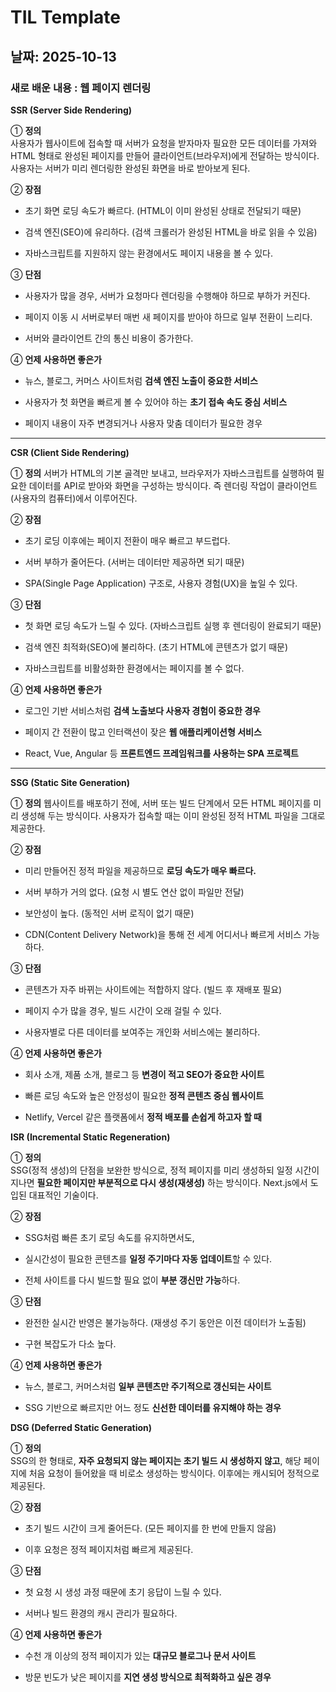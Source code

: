 # TIL Template

## 날짜: 2025-10-13

### 새로 배운 내용 : 웹 페이지 렌더링


**SSR (Server Side Rendering)**

① **정의**\
사용자가 웹사이트에 접속할 때 서버가 요청을 받자마자 필요한 모든 데이터를 가져와 HTML 형태로 완성된 페이지를 만들어 클라이언트(브라우저)에게 전달하는 방식이다. 사용자는 서버가 미리 렌더링한 완성된 화면을 바로 받아보게 된다.

② **장점**

- 초기 화면 로딩 속도가 빠르다. (HTML이 이미 완성된 상태로 전달되기 때문)

- 검색 엔진(SEO)에 유리하다. (검색 크롤러가 완성된 HTML을 바로 읽을 수 있음)

- 자바스크립트를 지원하지 않는 환경에서도 페이지 내용을 볼 수 있다.

③ **단점**

- 사용자가 많을 경우, 서버가 요청마다 렌더링을 수행해야 하므로 부하가 커진다.

- 페이지 이동 시 서버로부터 매번 새 페이지를 받아야 하므로 일부 전환이 느리다.

- 서버와 클라이언트 간의 통신 비용이 증가한다.

④ **언제 사용하면 좋은가**

- 뉴스, 블로그, 커머스 사이트처럼 **검색 엔진 노출이 중요한 서비스**

- 사용자가 첫 화면을 빠르게 볼 수 있어야 하는 **초기 접속 속도 중심 서비스**

- 페이지 내용이 자주 변경되거나 사용자 맞춤 데이터가 필요한 경우

---

**CSR (Client Side Rendering)**

① **정의**
서버가 HTML의 기본 골격만 보내고, 브라우저가 자바스크립트를 실행하여 필요한 데이터를 API로 받아와 화면을 구성하는 방식이다. 즉 렌더링 작업이 클라이언트(사용자의 컴퓨터)에서 이루어진다.

② **장점**

- 초기 로딩 이후에는 페이지 전환이 매우 빠르고 부드럽다.

- 서버 부하가 줄어든다. (서버는 데이터만 제공하면 되기 때문)

- SPA(Single Page Application) 구조로, 사용자 경험(UX)을 높일 수 있다.

③ **단점**

- 첫 화면 로딩 속도가 느릴 수 있다. (자바스크립트 실행 후 렌더링이 완료되기 때문)

- 검색 엔진 최적화(SEO)에 불리하다. (초기 HTML에 콘텐츠가 없기 때문)

- 자바스크립트를 비활성화한 환경에서는 페이지를 볼 수 없다.

④ **언제 사용하면 좋은가**

- 로그인 기반 서비스처럼 **검색 노출보다 사용자 경험이 중요한 경우**

- 페이지 간 전환이 많고 인터랙션이 잦은 **웹 애플리케이션형 서비스**

- React, Vue, Angular 등 **프론트엔드 프레임워크를 사용하는 SPA 프로젝트**

---

**SSG (Static Site Generation)**

① **정의**
웹사이트를 배포하기 전에, 서버 또는 빌드 단계에서 모든 HTML 페이지를 미리 생성해 두는 방식이다. 사용자가 접속할 때는 이미 완성된 정적 HTML 파일을 그대로 제공한다.

② **장점**

- 미리 만들어진 정적 파일을 제공하므로 **로딩 속도가 매우 빠르다.**

- 서버 부하가 거의 없다. (요청 시 별도 연산 없이 파일만 전달)

- 보안성이 높다. (동적인 서버 로직이 없기 때문)

- CDN(Content Delivery Network)을 통해 전 세계 어디서나 빠르게 서비스 가능하다.

③ **단점**

- 콘텐츠가 자주 바뀌는 사이트에는 적합하지 않다. (빌드 후 재배포 필요)

- 페이지 수가 많을 경우, 빌드 시간이 오래 걸릴 수 있다.

- 사용자별로 다른 데이터를 보여주는 개인화 서비스에는 불리하다.

④ **언제 사용하면 좋은가**

- 회사 소개, 제품 소개, 블로그 등 **변경이 적고 SEO가 중요한 사이트**

- 빠른 로딩 속도와 높은 안정성이 필요한 **정적 콘텐츠 중심 웹사이트**

- Netlify, Vercel 같은 플랫폼에서 **정적 배포를 손쉽게 하고자 할 때**

**ISR (Incremental Static Regeneration)**

① **정의**\
SSG(정적 생성)의 단점을 보완한 방식으로, 정적 페이지를 미리 생성하되 일정 시간이 지나면 **필요한 페이지만 부분적으로 다시 생성(재생성)** 하는 방식이다. Next.js에서 도입된 대표적인 기술이다.

② **장점**

- SSG처럼 빠른 초기 로딩 속도를 유지하면서도,

- 실시간성이 필요한 콘텐츠를 **일정 주기마다 자동 업데이트**할 수 있다.

- 전체 사이트를 다시 빌드할 필요 없이 **부분 갱신만 가능**하다.

③ **단점**

- 완전한 실시간 반영은 불가능하다. (재생성 주기 동안은 이전 데이터가 노출됨)

- 구현 복잡도가 다소 높다.

④ **언제 사용하면 좋은가**

- 뉴스, 블로그, 커머스처럼 **일부 콘텐츠만 주기적으로 갱신되는 사이트**

- SSG 기반으로 빠르지만 어느 정도 **신선한 데이터를 유지해야 하는 경우**

**DSG (Deferred Static Generation)**

① **정의**\
SSG의 한 형태로, **자주 요청되지 않는 페이지는 초기 빌드 시 생성하지 않고**, 해당 페이지에 처음 요청이 들어왔을 때 비로소 생성하는 방식이다. 이후에는 캐시되어 정적으로 제공된다.

② **장점**

- 초기 빌드 시간이 크게 줄어든다. (모든 페이지를 한 번에 만들지 않음)

- 이후 요청은 정적 페이지처럼 빠르게 제공된다.

③ **단점**

- 첫 요청 시 생성 과정 때문에 초기 응답이 느릴 수 있다.

- 서버나 빌드 환경의 캐시 관리가 필요하다.

④ **언제 사용하면 좋은가**

- 수천 개 이상의 정적 페이지가 있는 **대규모 블로그나 문서 사이트**

- 방문 빈도가 낮은 페이지를 **지연 생성 방식으로 최적화하고 싶은 경우**
